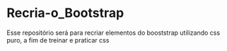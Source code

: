 # Recria-o_Bootstrap
Esse repositório será para recriar elementos do booststrap utilizando css puro, a fim de treinar e praticar css
